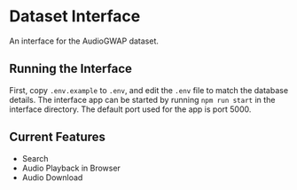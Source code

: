 # Dataset Interface

An interface for the AudioGWAP dataset.

## Running the Interface

First, copy `.env.example` to `.env`, and edit the `.env` file to match the
database details. The interface app can be started by running 
`npm run start` in the interface directory. The default port used for the
app is port 5000.

## Current Features

- Search
- Audio Playback in Browser
- Audio Download
